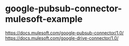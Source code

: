 # google-pubsub-connector-mulesoft-example
https://docs.mulesoft.com/google-pubsub-connector/1.0/
https://docs.mulesoft.com/google-drive-connector/1.0/
